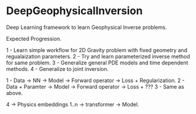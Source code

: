 # DeepGeophysicalInversion
Deep Learning framework to learn Geophysical Inverse problems.

Expected Progression.

1 - Learn simple workflow for 2D Gravity problem with fixed geometry and regualaization parameters.
2 - Try and learn parameterized inverse method for same problem.
3 - Generalize general PDE models and time dependent methods.
4 - Generalize to joint inversion.


1 - Data -> NN -> Model -> Forward operator -> Loss + Regularization.
2 - Data + Paramter -> Model -> Forward operator -> Loss + ???
3 - Same as above.

4 -> Physics embeddings 1..n -> transformer -> Model.
